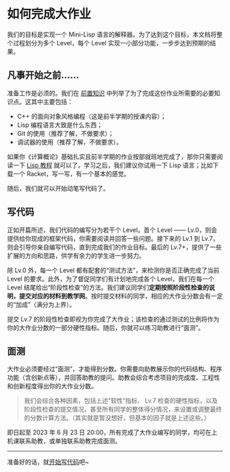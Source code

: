 # 如何完成大作业

我们的目标是实现一个 Mini-Lisp 语言的解释器。为了达到这个目标，本文档将整个过程划分为多个 Level，每个 Level 实现一小部分功能，一步步达到预期的结果。

## 凡事开始之前……

准备工作是必须的。我们在 [前置知识](prerequisites.md) 中列举了为了完成这份作业所需要的必要知识点。这其中主要包括：
- C++ 的面向对象风格编程（这是前半学期的授课内容）；
- Lisp 编程语言大致是什么东西；
- Git 的使用（推荐了解，不做要求）；
- 调试器的使用（推荐了解，不做要求）。

如果你《计算概论》基础扎实且前半学期的作业按部就班地完成了，那你只需要阅读一下 [Lisp 教程](https://pku-software.github.io/lisp-tutorial/) 就可以了。学习之后，我们建议你试用一下 Lisp 语言；比如下载一个 Racket，写一写，有一个基本的感觉。

随后，我们就可以开始动笔写代码了。

## 写代码

正如开篇所述，我们代码的编写分为若干个 Level。首个 Level —— Lv.0，则会提供给你现成的框架代码，你需要阅读并回答一些问题。接下来的 Lv.1 到 Lv.7，则会引导你亲自编写代码，直到完成我们的作业目标。最后的 Lv.7+，提供了一些扩展的方向和思路，供学有余力的学生进一步努力。

除 Lv.0 外，每一个 Level 都有配套的“测试方法”，来检测你是否正确完成了当前 Level 的要求。此外，为了督促同学们有计划地完成各个 Level，我们在每一个 Level 结尾给出“阶段性检查”的方法。我们建议同学们**定期按照阶段性检查的说明，提交对应的材料到教学网**。按时提交材料的同学，相应的大作业分数会有一定的“加成”（满分为上界）。

提交 Lv.7 的阶段性检查即视为你完成了大作业；该检查的通过测试的比例将作为你的大作业分数的一部分硬性指标。随后，你就可以练习助教进行“面测”。

## 面测

大作业必须要经过“面测”，才能得到分数。你需要向助教展示你的代码结构、程序功能（含创新点等），并回答助教的提问。助教会综合考虑项目的完成度、工程性和创新程度得出你的大作业分数。

> 我们会综合各种因素，包括上述“软性”指标、 Lv.7 检查的硬性指标，以及阶段性检查的提交情况，甚至所有同学的整体得分情况，来设置或调整最终的分数计算方法。（其实就是暂没想好，但基本的因子就是上述这些。）

即日起至 2023 年 6 月 23 日 20:00，所有完成了大作业编写的同学，均可在上机课联系助教，或单独联系助教完成面测。

-----

准备好的话，就[开始写代码](../levels/0.md)吧~
